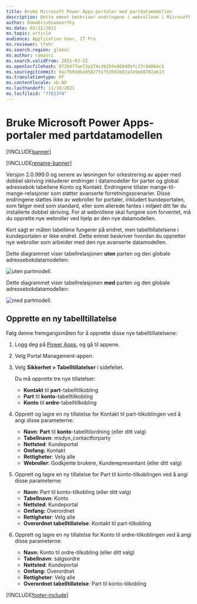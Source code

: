 ```yaml
---
title: Bruke Microsoft Power Apps-portaler med partdatamodellen
description: Dette emnet beskriver endringene i webrollene i Microsoft Power Apps-portaler på grunn av partdatamodellen i dobbel skriving.
author: RamaKrishnamoorthy
ms.date: 03/22/2021
ms.topic: article
audience: Application User, IT Pro
ms.reviewer: tfehr
ms.search.region: global
ms.author: ramasri
ms.search.validFrom: 2021-03-22
ms.openlocfilehash: 872b477ae73a374cd62b9e86048bfc27c84064c1
ms.sourcegitcommit: 9acfb9ddba9582751f53501b82a7e9e60702a613
ms.translationtype: HT
ms.contentlocale: nb-NO
ms.lasthandoff: 11/10/2021
ms.locfileid: "7781374"
---
```

# <a name="using-microsoft-power-apps-portals-with-the-party-data-model"></a>Bruke Microsoft Power Apps-portaler med partdatamodellen

[!INCLUDE[banner](../../includes/banner.md)]

[!INCLUDE[rename-banner](~/includes/cc-data-platform-banner.md)]

Versjon 2.0.999.0 og senere av løsningen for orkestrering av apper med dobbel skriving inkluderer endringer i datamodeller for parter og global adressebok tabellene Konto og Kontakt. Endringene tillater mange-til-mange-relasjoner som støtter avanserte forretningsscenarier. Disse endringene støttes ikke av webroller for portaler, inkludert kundeportalen, som følger med som standard, eller som allerede fantes i miljøet ditt før du installerte dobbel skriving. For at webrollene skal fungere som forventet, må du opprette nye webroller ved hjelp av den nye datamodellen. 

Kort sagt er måten tabellene fungerer på endret, men tabelltillatelsene i kundeportalen er ikke endret. Dette emnet beskriver hvordan du oppretter nye webroller som arbeider med den nye avanserte datamodellen.

Dette diagrammet viser tabellrelasjonen **uten** parten og den globale adressebokdatamodellen:

   ![uten partmodell.](media/without-party-model.PNG)

Dette diagrammet viser tabellrelasjonen **med** parten og den globale adressebokdatamodellen:

   ![med partmodell.](media/with-party-model.png)

## <a name="create-a-new-table-permission"></a>Opprette en ny tabelltillatelse

Følg denne fremgangsmåten for å opprette disse nye tabelltillatelsene:

1. Logg deg på [Power Apps](https://make.powerapps.com), og gå til appene.
2. Velg Portal Management-appen.
3. Velg **Sikkerhet > Tabelltillatelser** i sidefeltet.

    Du må opprette tre nye tillatelser:

    + **Kontakt** til **part**-tabelltilkobling
    + **Part** til **konto**-tabelltilkobling
    + **Konto** til **ordre**-tabelltilkobling

4. Opprett og lagre en ny tillatelse for Kontakt til part-tilkoblingen ved å angi disse parameterne:

    + **Navn**: **Part** til **konto**-tabelltilordning (eller ditt valg)
    + **Tabellnavn**: msdyn_contactforparty
    + **Nettsted**: Kundeportal
    + **Omfang:** Kontakt
    + **Rettigheter**: Velg alle
    + **Webroller**: Godkjente brukere, Kunderepresentant (eller ditt valg)

5. Opprett og lagre en ny tillatelse for Part til konto-tilkoblingen ved å angi disse parameterne:

    + **Navn:** Part til konto-tilkobling (eller ditt valg)
    + **Tabellnavn**: Konto
    + **Nettsted**: Kundeportal
    + **Omfang:** Overordnet
    + **Rettigheter**: Velg alle
    + **Overordnet tabelltillatelse**: Kontakt til part-tilkobling

6. Opprett og lagre en ny tillatelse for Konto til ordre-tilkoblingen ved å angi disse parameterne:

    + **Navn:** Konto til ordre-tilkobling (eller ditt valg)
    + **Tabellnavn**: salgsordre
    + **Nettsted**: Kundeportal
    + **Omfang:** Overordnet
    + **Rettigheter**: Velg alle
    + **Overordnet tabelltillatelse**: Part til konto-tilkobling

[!INCLUDE[footer-include](../../../../includes/footer-banner.md)]
